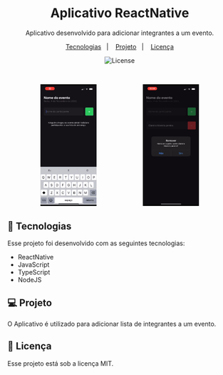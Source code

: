 <h1 align="center"> Aplicativo ReactNative </h1>

<p align="center">
Aplicativo desenvolvido para adicionar integrantes a um evento. <br/>
</p>

<p align="center">
  <a href="#-tecnologias">Tecnologias</a>&nbsp;&nbsp;&nbsp;|&nbsp;&nbsp;&nbsp;
  <a href="#-projeto">Projeto</a>&nbsp;&nbsp;&nbsp;|&nbsp;&nbsp;&nbsp;
  <a href="#memo-licença">Licença</a>
</p>

<p align="center">
  <img alt="License" src="https://img.shields.io/static/v1?label=license&message=MIT&color=49AA26&labelColor=000000">
</p>

<br>

<p align="center">
  <img alt="projeto DevLinks" src="./assets/img2.jpeg" width="25%" hspace="50">
  <img alt="projeto DevLinks" src="./assets/img1.jpeg" width="25%"hspace="50">
</p>

## 🚀 Tecnologias

Esse projeto foi desenvolvido com as seguintes tecnologias:

- ReactNative
- JavaScript
- TypeScript
- NodeJS

## 💻 Projeto

O Aplicativo é utilizado para adicionar lista de integrantes a um evento.

## :memo: Licença

Esse projeto está sob a licença MIT.
